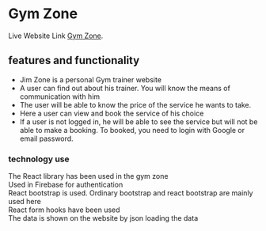 # Gym Zone

Live Website Link  [Gym Zone](https://github.com/facebook/create-react-app).

## features and functionality

* Jim Zone is a personal Gym trainer website
* A user can find out about his trainer. You will know the means of communication with him
* The user will be able to know the price of the service he wants to take.
* Here a user can view and book the service of his choice
* If a user is not logged in, he will be able to see the service but will not be able to make a booking. To booked, you need to login with Google or email password.


### technology use

The React library has been used in the gym zone\
Used in Firebase for authentication\
React bootstrap is used. Ordinary bootstrap and react bootstrap are mainly used here\
React form hooks have been used\
The data is shown on the website by json loading the data

